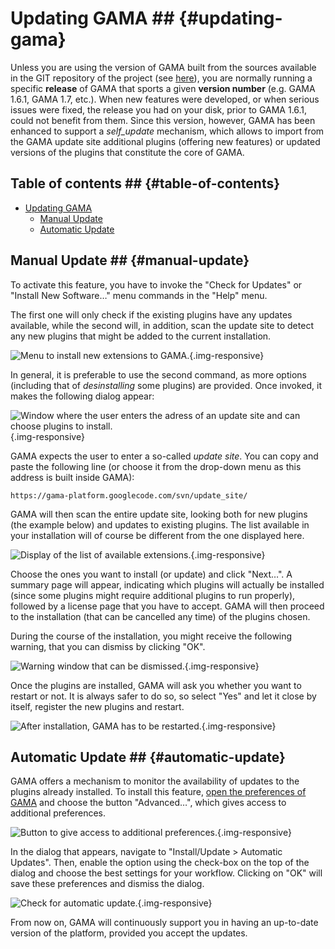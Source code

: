
# Updating GAMA ## {#updating-gama}

Unless you are using the version of GAMA built from the sources available in the GIT repository of the project (see [here](wikionly#InstallingGitVersion)), you are normally running a specific **release** of GAMA that sports a given **version number** (e.g. GAMA 1.6.1, GAMA 1.7, etc.). When new features were developed, or when serious issues were fixed, the release you had on your disk, prior to GAMA 1.6.1, could not benefit from them. Since this version, however, GAMA has been enhanced to support a _self\_update_ mechanism, which allows to import from the GAMA update site additional plugins (offering new features) or updated versions of the plugins that constitute the core of GAMA.

## Table of contents  ## {#table-of-contents}

* [Updating GAMA](references#updating-gama)
	* [Manual Update](references#manual-update)
	* [Automatic Update](references#automatic-update)



## Manual Update ## {#manual-update}
To activate this feature, you have to invoke the "Check for Updates" or "Install New Software…" menu commands in the "Help" menu.

The first one will only check if the existing plugins have any updates available, while the second will, in addition, scan the update site to detect any new plugins that might be added to the current installation.

![Menu to install new extensions to GAMA.](gm_wiki/resources/images/installationAndLaunching/menu_install.png){.img-responsive}

In general, it is preferable to use the second command, as more options (including that of _desinstalling_ some plugins) are provided. Once invoked, it makes the following dialog appear:

![Window where the user enters the adress of an update site and can choose plugins to install.](gm_wiki/resources/images/installationAndLaunching/dialog_install.png){.img-responsive}

GAMA expects the user to enter a so-called _update site_. You can copy and paste the following line (or choose it from the drop-down menu as this address is built inside GAMA):
```
https://gama-platform.googlecode.com/svn/update_site/
```

GAMA will then scan the entire update site, looking both for new plugins (the example below) and updates to existing plugins. The list available in your installation will of course be different from the one displayed here.

![Display of the list of available extensions.](gm_wiki/resources/images/installationAndLaunching/dialog_install_2.png){.img-responsive}

Choose the ones you want to install (or update) and click "Next…". A summary page will appear, indicating which plugins will actually be installed (since some plugins might require additional plugins to run properly), followed by a license page that you have to accept. GAMA will then proceed to the installation (that can be cancelled any time) of the plugins chosen.

During the course of the installation, you might receive the following warning, that you can dismiss by clicking "OK".

![Warning window that can be dismissed.](gm_wiki/resources/images/installationAndLaunching/warning_install.png){.img-responsive}

Once the plugins are installed, GAMA will ask you whether you want to restart or not. It is always safer to do so, so select "Yes" and let it close by itself, register the new plugins and restart.

![After installation, GAMA has to be restarted.](gm_wiki/resources/images/installationAndLaunching/install_restart.png){.img-responsive}



## Automatic Update ## {#automatic-update}
GAMA offers a mechanism to monitor the availability of updates to the plugins already installed. To install this feature, [open the preferences of GAMA](references#Preferences) and choose the button "Advanced…", which gives access to additional preferences.

![Button to give access to additional preferences.](gm_wiki/resources/images/installationAndLaunching/open_advanced.png){.img-responsive}

In the dialog that appears, navigate to "Install/Update > Automatic Updates". Then, enable the option using the check-box on the top of the dialog and choose the best settings for your workflow. Clicking on "OK" will save these preferences and dismiss the dialog.

![Check for automatic update.](gm_wiki/resources/images/installationAndLaunching/prefs_update.png){.img-responsive}


From now on, GAMA will continuously support you in having an up-to-date version of the platform, provided you accept the updates.